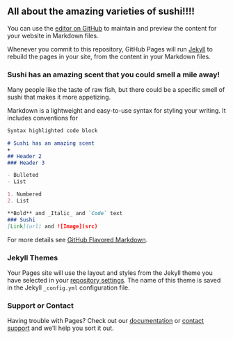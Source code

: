## All about the amazing varieties of sushi!!!!

You can use the [editor on GitHub](https://github.com/ashleysong435/RandomTopic/edit/main/README.md) to maintain and preview the content for your website in Markdown files.

Whenever you commit to this repository, GitHub Pages will run [Jekyll](https://jekyllrb.com/) to rebuild the pages in your site, from the content in your Markdown files.

### Sushi has an amazing scent that you could smell a mile away!
Many people like the taste of raw fish, but there could be a specific smell of sushi that makes it more appetizing. 

Markdown is a lightweight and easy-to-use syntax for styling your writing. It includes conventions for

```markdown
Syntax highlighted code block

# Sushi has an amazing scent
+
## Header 2
### Header 3

- Bulleted
- List

1. Numbered
2. List

**Bold** and _Italic_ and `Code` text
### Sushi
[Link](url) and ![Image](src)
```

For more details see [GitHub Flavored Markdown](https://guides.github.com/features/mastering-markdown/).

### Jekyll Themes

Your Pages site will use the layout and styles from the Jekyll theme you have selected in your [repository settings](https://github.com/ashleysong435/RandomTopic/settings/pages). The name of this theme is saved in the Jekyll `_config.yml` configuration file.

### Support or Contact

Having trouble with Pages? Check out our [documentation](https://docs.github.com/categories/github-pages-basics/) or [contact support](https://support.github.com/contact) and we’ll help you sort it out.
